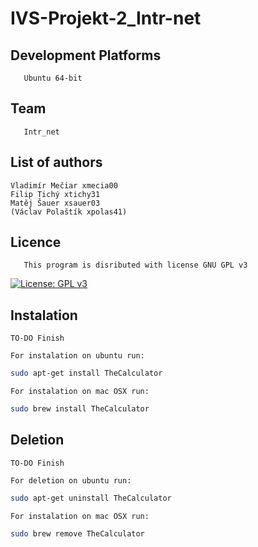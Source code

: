 # IVS-Projekt-2_Intr-net

## Development Platforms

       Ubuntu 64-bit

## Team

       Intr_net

## List of authors

    Vladimír Mečiar xmecia00
    Filip Tichý xtichy31
    Matěj Šauer xsauer03
    (Václav Polaštík xpolas41)

## Licence

       This program is disributed with license GNU GPL v3

[![License: GPL v3](https://img.shields.io/badge/License-GPLv3-blue.svg)](https://www.gnu.org/licenses/gpl-3.0)

## Instalation

    TO-DO Finish

    For instalation on ubuntu run:

```bash
sudo apt-get install TheCalculator
```

    For instalation on mac OSX run:

```bash
sudo brew install TheCalculator
```

## Deletion

    TO-DO Finish

    For deletion on ubuntu run:

```bash
sudo apt-get uninstall TheCalculator
```

    For instalation on mac OSX run:

```bash
sudo brew remove TheCalculator
```